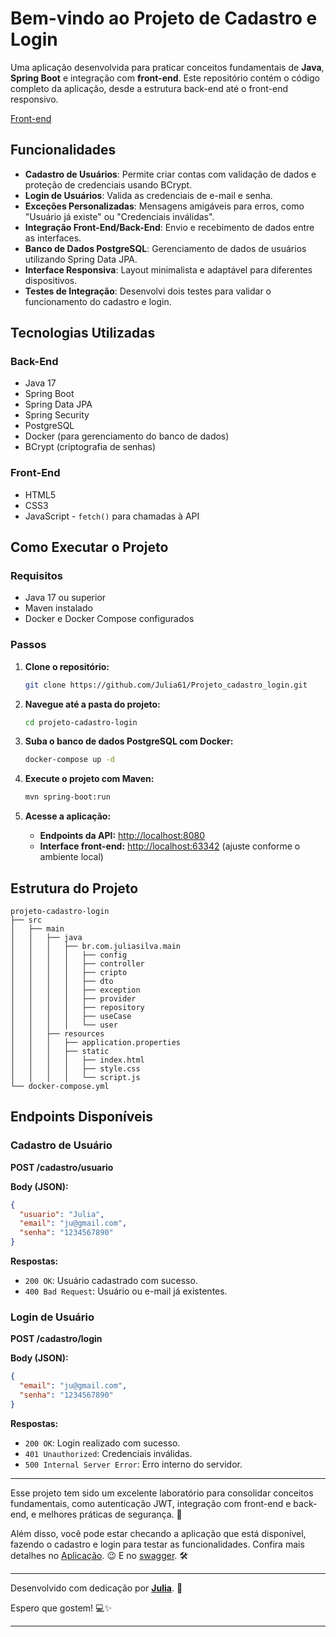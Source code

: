 
# Bem-vindo ao Projeto de Cadastro e Login</h1>
  
  Uma aplicação desenvolvida para praticar conceitos fundamentais de <strong>Java</strong>, 
  <strong>Spring Boot</strong> e integração com <strong>front-end</strong>. Este repositório contém o código 
  completo da aplicação, desde a estrutura back-end até o front-end responsivo.
  
[Front-end](https://github.com/Julia61/cadastro_login_front)

## Funcionalidades
- **Cadastro de Usuários**: Permite criar contas com validação de dados e proteção de credenciais usando BCrypt.
- **Login de Usuários**: Valida as credenciais de e-mail e senha.
- **Exceções Personalizadas**: Mensagens amigáveis para erros, como "Usuário já existe" ou "Credenciais inválidas".
- **Integração Front-End/Back-End**: Envio e recebimento de dados entre as interfaces.
- **Banco de Dados PostgreSQL**: Gerenciamento de dados de usuários utilizando Spring Data JPA.
- **Interface Responsiva**: Layout minimalista e adaptável para diferentes dispositivos.
- **Testes de Integração**: Desenvolvi dois testes para validar o funcionamento do cadastro e login.

## Tecnologias Utilizadas

### Back-End
- Java 17
- Spring Boot
- Spring Data JPA
- Spring Security
- PostgreSQL
- Docker (para gerenciamento do banco de dados)
- BCrypt (criptografia de senhas)

### Front-End
- HTML5
- CSS3
- JavaScript - `fetch()` para chamadas à API

## Como Executar o Projeto

### Requisitos
- Java 17 ou superior
- Maven instalado
- Docker e Docker Compose configurados

### Passos

1. **Clone o repositório:**
   ```bash
   git clone https://github.com/Julia61/Projeto_cadastro_login.git
   ```

2. **Navegue até a pasta do projeto:**
   ```bash
   cd projeto-cadastro-login
   ```

3. **Suba o banco de dados PostgreSQL com Docker:**
   ```bash
   docker-compose up -d
   ```

4. **Execute o projeto com Maven:**
   ```bash
   mvn spring-boot:run
   ```

5. **Acesse a aplicação:**
   - **Endpoints da API:** [http://localhost:8080](http://localhost:8080)
   - **Interface front-end:** [http://localhost:63342](http://localhost:63342) (ajuste conforme o ambiente local)

## Estrutura do Projeto
```plaintext
projeto-cadastro-login
├── src
│   ├── main
│   │   ├── java
│   │   │   ├── br.com.juliasilva.main
│   │   │   │   ├── config
│   │   │   │   ├── controller
│   │   │   │   ├── cripto
│   │   │   │   ├── dto
│   │   │   │   ├── exception
│   │   │   │   ├── provider
│   │   │   │   ├── repository
│   │   │   │   ├── useCase
│   │   │   │   └── user
│   │   ├── resources
│   │   │   ├── application.properties
│   │   │   ├── static
│   │   │   │   ├── index.html
│   │   │   │   ├── style.css
│   │   │   │   └── script.js
└── docker-compose.yml

```

## Endpoints Disponíveis

### Cadastro de Usuário
**POST /cadastro/usuario**

**Body (JSON):**
```json
{
  "usuario": "Julia",
  "email": "ju@gmail.com",
  "senha": "1234567890"
}
```

**Respostas:**
- `200 OK`: Usuário cadastrado com sucesso.
- `400 Bad Request`: Usuário ou e-mail já existentes.

### Login de Usuário
**POST /cadastro/login**

**Body (JSON):**
```json
{
  "email": "ju@gmail.com",
  "senha": "1234567890"
}
```

**Respostas:**
- `200 OK`: Login realizado com sucesso.
- `401 Unauthorized`: Credenciais inválidas.
- `500 Internal Server Error`: Erro interno do servidor.

---

Esse projeto tem sido um excelente laboratório para consolidar conceitos fundamentais, como autenticação JWT, integração com front-end e back-end, e melhores práticas de segurança. 🚀

Além disso, você pode estar checando a aplicação que está disponível, fazendo o cadastro e login para testar as funcionalidades. Confira mais detalhes no [Aplicação](https://cadastro-login.onrender.com/pagina_cadastro.html). 😉
E no [swagger](https://cadastro-login.onrender.com/swagger-ui/index.html#/). 🛠️

---

<p>Desenvolvido com dedicação por <a href="https://github.com/Julia61" target="_blank"><strong>Julia</strong></a>. 🚀</p>

Espero que gostem! 💻✨

---
